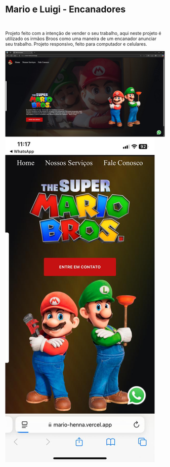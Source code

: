 <h1>Mario e Luigi - Encanadores</h1>
<br>
<p>Projeto feito com a intenção de vender o seu trabalho, aqui neste projeto é utilizado os irmãos Broos como uma maneira de um encanador anunciar seu trabalho.
Projeto responsivo, feito para computador e celulares.</p>


<img src="https://github.com/matheusoliiveira/Mario/blob/main/img/mario%20e%20luigi-desktop.jpeg?raw=true">

<img src="https://github.com/matheusoliiveira/Mario/blob/main/img/mario%20e%20luigi-mobile.jpeg?raw=true">
